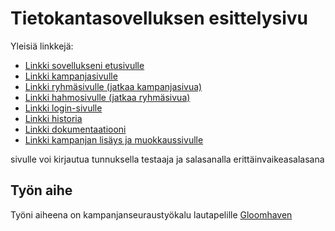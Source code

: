 # Tietokantasovelluksen esittelysivu

Yleisiä linkkejä:

* [Linkki sovellukseni etusivulle](http://ejmlehti.users.cs.helsinki.fi/tsoha/)
* [Linkki kampanjasivulle](http://ejmlehti.users.cs.helsinki.fi/tsoha/kampanja)
* [Linkki ryhmäsivulle (jatkaa kampanjasivua)](http://ejmlehti.users.cs.helsinki.fi/tsoha/ryhma)
* [Linkki hahmosivulle (jatkaa ryhmäsivua)](http://ejmlehti.users.cs.helsinki.fi/tsoha/hahmo)
* [Linkki login-sivulle](http://ejmlehti.users.cs.helsinki.fi/tsoha/kirjautuminen)
* [Linkki historia](http://ejmlehti.users.cs.helsinki.fi/tsoha/historia)
* [Linkki dokumentaatiooni](https://github.com/zkin86/Campaign-tracker/blob/master/doc/dokumentaatio.pdf)
* [Linkki kampanjan lisäys ja muokkaussivulle](http://ejmlehti.users.cs.helsinki.fi/tsoha/campaign)

sivulle voi kirjautua tunnuksella testaaja ja salasanalla erittäinvaikeasalasana

## Työn aihe

Työni aiheena on kampanjanseuraustyökalu lautapelille [Gloomhaven](http://www.cephalofair.com/gloomhaven) 
